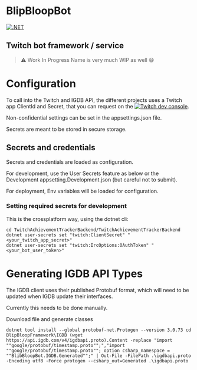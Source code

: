 # BlipBloopBot

[![.NET](https://github.com/ccorsano/BlipBloopBot/actions/workflows/dotnet.yml/badge.svg)](https://github.com/ccorsano/BlipBloopBot/actions/workflows/dotnet.yml)

## Twitch bot framework / service

> :warning: Work In Progress
> Name is very much WIP as well :sweat_smile:

# Configuration

To call into the Twitch and IGDB API, the different projects uses a Twitch app ClientId and Secret, that you can request on the [![Twitch dev console](https://dev.twitch.tv)](https://dev.twitch.tv).

Non-confidential settings can be set in the appsettings.json file.

Secrets are meant to be stored in secure storage.


## Secrets and credentials

Secrets and credentials are loaded as configuration.

For development, use the User Secrets feature as below or the Development appsetting.Development.json (but careful not to submit).

For deployment, Env variables will be loaded for configuration.

### Setting required secrets for development

This is the crossplatform way, using the dotnet cli:
```
cd TwitchAchievementTrackerBackend/TwitchAchievementTrackerBackend
dotnet user-secrets set "twitch:ClientSecret" "<your_twitch_app_secret>"
dotnet user-secrets set "twitch:IrcOptions:OAuthToken" "<your_bot_user_token>"
```

# Generating IGDB API Types

The IGDB client uses their published Protobuf format, which will need to be updated when IGDB update their interfaces.

Currently this needs to be done manually.

Download file and generate classes

``
dotnet tool install --global protobuf-net.Protogen --version 3.0.73
cd BlipBloopFramework\IGDB
(wget https://api.igdb.com/v4/igdbapi.proto).Content -replace "import ""google/protobuf/timestamp.proto"";","import ""google/protobuf/timestamp.proto""; option csharp_namespace = ""BlibBloopBot.IGDB.Generated"";" | Out-File -FilePath .\igdbapi.proto -Encoding utf8 -Force
protogen --csharp_out=Generated .\igdbapi.proto
``
